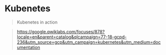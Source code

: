 # Kubenetes

> Kubenetes in action

> https://google.qwiklabs.com/focuses/878?locale=en&parent=catalog&qlcampaign=77-18-gcpd-236&utm_source=gcp&utm_campaign=kubernetes&utm_medium=documentation